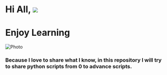 Hi All, ![](https://user-images.githubusercontent.com/18350557/176309783-0785949b-9127-417c-8b55-ab5a4333674e.gif)
============================================================================================================================
# Enjoy Learning

<img src="https://img2.juzaphoto.com/001/shared_files/uploads_hr/530128_large27865.jpg" alt="Photo">

### Because I love to share what I know, in this repository I will try to share python scripts from 0 to advance scripts.